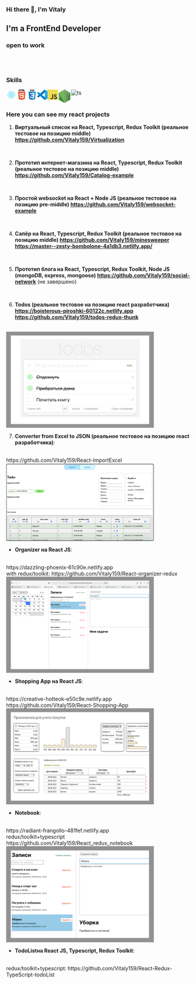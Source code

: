 ### Hi there 👋, I'm Vitaly
## I'm a FrontEnd Developer 
### open to work

<br/>
<br/>

### Skills
<img align="left" alt="react" width="28px" src="https://raw.githubusercontent.com/github/explore/80688e429a7d4ef2fca1e82350fe8e3517d3494d/topics/react/react.png" />
<img align="left" alt="html" width="28px" src="https://raw.githubusercontent.com/github/explore/80688e429a7d4ef2fca1e82350fe8e3517d3494d/topics/html/html.png" />
<img align="left" alt="css" width="28px" src="https://raw.githubusercontent.com/github/explore/80688e429a7d4ef2fca1e82350fe8e3517d3494d/topics/css/css.png" />
<img align="left" alt="vsCode" width="28px" src="https://raw.githubusercontent.com/github/explore/80688e429a7d4ef2fca1e82350fe8e3517d3494d/topics/visual-studio-code/visual-studio-code.png" />
<img align="left" alt="js" width="28px" src="https://raw.githubusercontent.com/github/explore/80688e429a7d4ef2fca1e82350fe8e3517d3494d/topics/javascript/javascript.png" />
<img align="left" alt="node" width="36px" src="https://raw.githubusercontent.com/github/explore/80688e429a7d4ef2fca1e82350fe8e3517d3494d/topics/nodejs/nodejs.png" />
<img align="left" alt="ts" width="28px" src="https://lh3.googleusercontent.com/-1IMYks4pLnY/WDmmGwEJqBI/AAAAAAAAA0I/bgG2F6tVQo0/s75/ptgrwroxjvoroonpotgunxwttsjksuux.png" />

<br/>
<br/>

### Here you can see my react projects

1) <b>Виртуальный список на React, Typescript, Redux Toolkit (реальное тестовое на позицию middle) https://github.com/Vitaly159/Virtualization</b>
<br/>


2) <b>Прототип интернет-магазина на React, Typescript, Redux Toolkit (реальное тестовое на позицию middle) https://github.com/Vitaly159/Catalog-example</b>
<br/>

3) <b>Простой websocket на React + Node JS (реальное тестовое на позицию pre-middle) https://github.com/Vitaly159/websocket-example
</b>
<br/>

4) <b>Сапёр на React, Typescript, Redux Toolkit (реальное тестовое на позицию middle) https://github.com/Vitaly159/minesweeper <br/>  https://master--zesty-bombolone-4a1db3.netlify.app/</b>
<br/>

5) <b>Прототип блога на React, Typescript, Redux Toolkit, Node JS (mongoDB, express, mongoose) https://github.com/Vitaly159/social-network</b> (не завершено) 

<br/>

6) <b>Todos  (реальное тестовое на позицию react разработчика) 
https://boisterous-piroshki-60122c.netlify.app
https://github.com/Vitaly159/todos-redux-thunk
<br/>
<img align="center" alt="js" width="400px" src="https://github.com/Vitaly159/Vitaly159/blob/main/images/todos.png" /></b>

<br/>

7) <b>Converter from Excel to JSON (реальное тестовое на позицию react разработчика)</b>:
<br/>
https://github.com/Vitaly159/React-ImportExcel 
<br/>
<img align="center" alt="js" width="400px" src="https://github.com/Vitaly159/Vitaly159/blob/main/images/importExcel.png" />

- <b>Organizer на React JS</b>:
<br/>
https://dazzling-phoenix-61c90e.netlify.app
<br/>
with redux/toolkit: https://github.com/Vitaly159/React-organizer-redux
<br/>
<img align="center" alt="js" width="400px" src="https://github.com/Vitaly159/Vitaly159/blob/main/images/org.jpg" />

<br/>

- <b>Shopping App на React JS</b>: 
<br/>
https://creative-hotteok-e50c9e.netlify.app
<br/>
https://github.com/Vitaly159/React-Shopping-App
<br/>
<img align="center" alt="js" width="400px" src="https://github.com/Vitaly159/Vitaly159/blob/main/images/shop.jpg" />

<br/>

- <b>Notebook</b>:
<br/>
https://radiant-frangollo-481fef.netlify.app
<br/>
redux/toolkit+typescript https://github.com/Vitaly159/React_redux_notebook
<br/>
<img align="center" alt="js" width="400px" src="https://github.com/Vitaly159/Vitaly159/blob/main/images/notebook.png" />

<br/>

- <b>TodoListна React JS, Typescript, Redux Toolkit</b>:
<br />
redux/toolkit+typescript: https://github.com/Vitaly159/React-Redux-TypeScript-todoList
